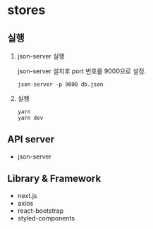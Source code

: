 # stores

## 실행

1.  json-server 실행

    json-server 설치후 port 번호를 9000으로 설정.

        json-server -p 9000 db.json

2.  실행

        yarn
        yarn dev

## API server

- json-server

## Library & Framework

- next.js
- axios
- react-bootstrap
- styled-components
